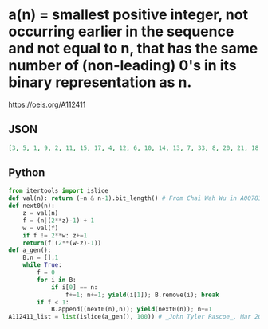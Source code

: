 # a\(n\) \= smallest positive integer, not occurring earlier in the sequence and not equal to n, that has the same number of \(non\-leading\) 0's in its binary representation as n\.
https://oeis.org/A112411
## JSON
```JSON
[3, 5, 1, 9, 2, 11, 15, 17, 4, 12, 6, 10, 14, 13, 7, 33, 8, 20, 21, 18, 19, 25, 27, 35, 22, 28, 23, 26, 30, 29, 63, 65, 16, 36, 24, 34, 38, 37, 43, 48, 42, 41, 39, 49, 46, 45, 55, 40, 44, 52, 53, 50, 51, 57, 47, 71, 54, 60, 61, 58, 59, 95, 31, 129, 32, 68, 69, 66, 67, 73, 56, 80]
```
## Python
```Python
from itertools import islice
def val(n): return (~n & n-1).bit_length() # From Chai Wah Wu in A007814
def next0(n):
    z = val(n)
    f = (n|(2**z)-1) + 1
    w = val(f)
    if f != 2**w: z+=1
    return(f|(2**(w-z)-1))
def a_gen():
    B,n = [],1
    while True:
        f = 0
        for i in B:
            if i[0] == n:
                f+=1; n+=1; yield(i[1]); B.remove(i); break
        if f < 1:
            B.append((next0(n),n)); yield(next0(n)); n+=1
A112411_list = list(islice(a_gen(), 100)) # _John Tyler Rascoe_, Mar 20 2024
```
